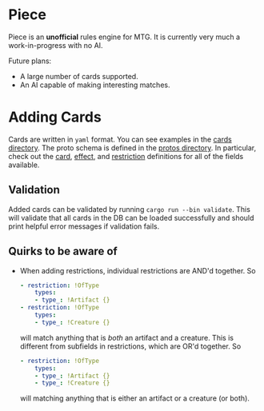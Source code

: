 # Piece
Piece is an **unofficial** rules engine for MTG. It is currently very much a work-in-progress with
no AI.

Future plans:
- A large number of cards supported.
- An AI capable of making interesting matches.

# Adding Cards
Cards are written in `yaml` format. You can see examples in the [cards directory](cards). The proto
schema is defined in the [protos directory](src/protos). In particular, check out the
[card](src/protos/card.proto), [effect](src/protos/effects.proto), and
[restriction](src/protos/targets.proto) definitions for all of the fields available.

## Validation
Added cards can be validated by running `cargo run --bin validate`. This will validate that all
cards in the DB can be loaded successfully and should print helpful error messages if validation
fails.

## Quirks to be aware of
- When adding restrictions, individual restrictions are AND'd together. So
  ```yaml
  - restriction: !OfType
      types:
      - type_: !Artifact {}
  - restriction: !OfType
      types:
      - type_: !Creature {}
  ```
  will match anything that is _both_ an artifact and a creature. This is different from subfields in
  restrictions, which are OR'd together. So
  ```yaml
  - restriction: !OfType
      types:
      - type_: !Artifact {}
      - type_: !Creature {}
  ```
  will matching anything that is either an artifact or a creature (or both).
